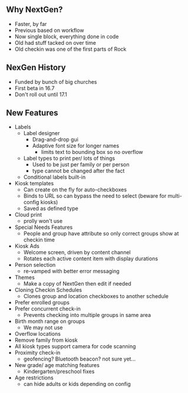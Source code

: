## Why NextGen?
- Faster, by far
- Previous based on workflow
- Now single block, everything done in code
- Old had stuff tacked on over time
- Old checkin was one of the first parts of Rock
## NexGen History
- Funded by bunch of big churches
- First beta in 16.7
- Don't roll out until 17.1
## New Features
- Labels
	- Label designer
		- Drag-and-drop gui
		- Adaptive font size for longer names
			- limits text to bounding box so no overflow
	- Label types to print per/ lots of things
		- Used to be just per family or per person
		- type cannot be changed after the fact
	- Conditional labels built-in
- Kiosk templates
	- Can create on the fly for auto-checkboxes
	- Binds to URL so can bypass the need to select (beware for multi-config kiosks)
	- Saved as defined type
- Cloud print
	- prolly won't use
- Special Needs Features
	- People and group have attribute so only correct groups show at checkin time
- Kiosk Ads
	- Welcome screen, driven by content channel
	- Rotates each active content item with display durations
- Person selection
	- re-vamped with better error messaging
- Themes
	- Make a copy of NextGen then edit if needed
- Cloning Checkin Schedules
	- Clones group and location checkboxes to another schedule
- Prefer enrolled groups
- Prefer concurrent check-in
	- Prevents checking into multiple groups in same area
- Birth month range on groups
	- We may not use
- Overflow locations
- Remove family from kiosk
- All kiosk types support camera for code scanning
- Proximity check-in
	- geofencing? Bluetooth beacon? not sure yet...
- New grade/ age matching features
	- Kindergarten/preschool fixes
- Age restrictions
	- can hide adults or kids depending on config

